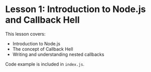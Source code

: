 # Lesson 1: Introduction to Node.js and Callback Hell

This lesson covers:
- Introduction to Node.js
- The concept of Callback Hell
- Writing and understanding nested callbacks

Code example is included in `index.js`.
